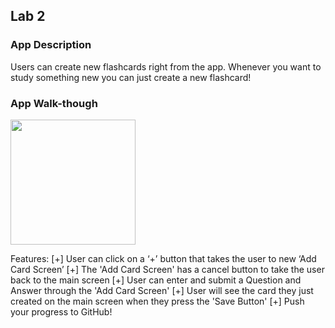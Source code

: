 ## Lab 2

### App Description

Users can create new flashcards right from the app. Whenever you want to study something new you can just create a new flashcard!


### App Walk-though

<img src="https://recordit.co/UeNSfJIhGY" width=200><br>


Features:
[+] User can click on a ‘+’ button that takes the user to new ‘Add Card Screen’
[+] The 'Add Card Screen' has a cancel button to take the user back to the main screen
[+] User can enter and submit a Question and Answer through the 'Add Card Screen'
[+] User will see the card they just created on the main screen when they press the 'Save Button'
[+] Push your progress to GitHub!
